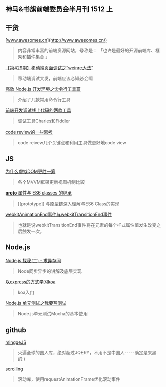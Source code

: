 神马&书旗前端委员会半月刊 1512 上
-----

## 干货

[www.awesomes.cn](http://www.awesomes.cn/)
>内容非常丰富的前端资源网站，号称是： 「也许是最好的开源前端库、框架和插件集合 」

[【第429期】移动端页面调试之“weinre大法”](http://mp.weixin.qq.com/s?__biz=MjM5MTA1MjAxMQ==&mid=400984338&idx=1&sn=1962650f5958a4d903bca5cdabaf43ae&scene=23&srcid=1202HQe4xgHGPZVWZFr0QO48#rd)
>移动端调试大发，前端应该必知必会啊

[高效 Node.js 开发环境之命令行工具篇](http://taobaofed.org/blog/2015/12/08/efficient-node-dev-cli-setup/)
>介绍了几款常用命令行工具

[前端开发调试线上代码的两款工具](http://www.imooc.com/wap/article?article_id=2388)
>调试工具Charles和Fiddler

[code review的一些思考](http://www.atatech.org/articles/45897/?frm=mail_daily&uid=117633)
>code reivew几个关键点和利用工具做更好地code view

## JS

[为什么虚拟DOM更胜一筹](http://card.weibo.com/article/h5/s#cid=1001603915568079095157&from=1056193010&wm=3333_2001&ip=122.225.222.227)
>各个MVVM框架更新视图机制比较

[__proto__ 属性与 ES6 classes 的继承](https://idiotwu.me/proto-property-and-es6-classes-inheritance/)
>[[prototype]] 与原型链深入理解与ES6 Class的实现

[webkitAnimationEnd事件与webkitTransitionEnd事件](http://www.html5online.com.cn/articles/2013012201.html)
>也就是说webkitTransitionEnd事件将在元素的每个样式属性值发生改变之后触发一次。


## Node.js

[Node.js 探秘(二) - 求异存同](http://qbview.url.cn/getResourceInfo?appid=62&url=http%3A%2F%2Ftaobaofed.org%2Fblog%2F2015%2F12%2F03%2Fdeep-into-node-2%2F%3Ffrom%3Dtimeline%26isappinstalled%3D0%26nsukey%3DwXSlpiCbSjvTSqvv%252BDxqmkB8wGKutcPHh0OPXtaC92%252BDyGNvYFWtLcSMFH%252BoyPDjD3BA3Z5wTdR3M1IyZm%252BbnQ%253D%253D&openid=ooa-VuMCuHTQhU5vDiS2tiCB_yHU&version=10000&doview=1&platformtype=600)
>Node同步异步的讲解及底层实现

[以express的方式学习koa](https://cnodejs.org/topic/56650091e7cd33da066d6ee7)
>koa入门

[Node.js 单元测试之我要写测试](http://taobaofed.org/blog/2015/12/10/nodejs-unit-tests/)
>Node.js单元测试Mocha的基本使用

## github

[minggeJS](https://github.com/drduan/minggeJS)
>火遍全球的国人库，绝对超过JQERY，不用不是中国人-----确定是来黑的:)

[scrolling](https://github.com/pazguille/scrolling)
>滚动库，使用requestAnimationFrame优化滚动事件
